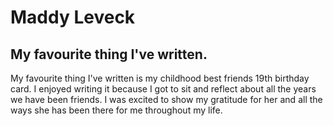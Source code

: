 # Maddy Leveck
## My favourite thing I've written.

My favourite thing I've written is my childhood best friends 19th birthday card. I enjoyed writing it because I got to sit and reflect about all the years we have been friends. I was excited to show my gratitude for her and all the ways she has been there for me throughout my life.
